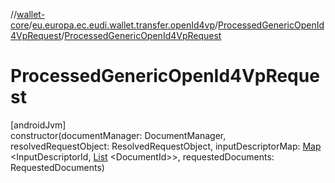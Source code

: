 //[wallet-core](../../../index.md)/[eu.europa.ec.eudi.wallet.transfer.openId4vp](../index.md)/[ProcessedGenericOpenId4VpRequest](index.md)/[ProcessedGenericOpenId4VpRequest](-processed-generic-open-id4-vp-request.md)

# ProcessedGenericOpenId4VpRequest

[androidJvm]\
constructor(documentManager: DocumentManager, resolvedRequestObject: ResolvedRequestObject,
inputDescriptorMap: [Map](https://kotlinlang.org/api/latest/jvm/stdlib/kotlin.collections/-map/index.html)
&lt;InputDescriptorId, [List](https://kotlinlang.org/api/latest/jvm/stdlib/kotlin.collections/-list/index.html)
&lt;DocumentId&gt;&gt;, requestedDocuments: RequestedDocuments)
